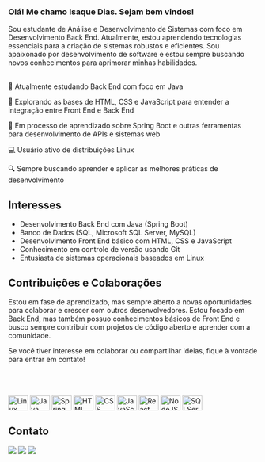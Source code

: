 ### Olá! Me chamo Isaque Dias. Sejam bem vindos!

<div>Sou estudante de Análise e Desenvolvimento de Sistemas com foco em Desenvolvimento Back End. Atualmente, estou aprendendo tecnologias essenciais para a criação de sistemas robustos e eficientes. Sou apaixonado por desenvolvimento de software e estou sempre buscando novos conhecimentos para aprimorar minhas habilidades.</div>

<div>

 <p><br>💼 Atualmente estudando Back End com foco em Java</p>
 <p>📙 Explorando as bases de HTML, CSS e JavaScript para entender a integração entre Front End e Back End</p>
 <p>🌱 Em processo de aprendizado sobre Spring Boot e outras ferramentas para desenvolvimento de APIs e sistemas web</p>
 <p>💻 Usuário ativo de distribuições Linux</p>
 <p>🔍 Sempre buscando aprender e aplicar as melhores práticas de desenvolvimento</p>

 </div>
 
 ## Interesses
 
 <div>
 
- Desenvolvimento Back End com Java (Spring Boot)
- Banco de Dados (SQL, Microsoft SQL Server, MySQL)
- Desenvolvimento Front End básico com HTML, CSS e JavaScript
- Conhecimento em controle de versão usando Git
- Entusiasta de sistemas operacionais baseados em Linux
 
 </div>
 
 ## Contribuições e Colaborações
 
<div>
 <p>Estou em fase de aprendizado, mas sempre aberto a novas oportunidades para colaborar e crescer com outros desenvolvedores. Estou focado em Back End, mas também possuo conhecimentos básicos de Front End e busco sempre contribuir com projetos de código aberto e aprender com a comunidade.

Se você tiver interesse em colaborar ou compartilhar ideias, fique à vontade para entrar em contato!

</p>
</div>

<br>


<div style="display: inline_block; text-decoration: none"><br>
 
 <div style="display: inline_block"><br> <img align="center" alt="Linux" height="30" width="40" src="https://cdn.jsdelivr.net/gh/devicons/devicon/icons/linux/linux-original.svg"> <img align="center" alt="Java" height="30" width="40" src="https://cdn.jsdelivr.net/gh/devicons/devicon/icons/java/java-original.svg"> <img align="center" alt="Spring" height="30" width="40" src="https://cdn.jsdelivr.net/gh/devicons/devicon/icons/spring/spring-original.svg"> <img align="center" alt="HTML" height="30" width="40" src="https://cdn.jsdelivr.net/gh/devicons/devicon/icons/html5/html5-original.svg"> <img align="center" alt="CSS" height="30" width="40" src="https://cdn.jsdelivr.net/gh/devicons/devicon/icons/css3/css3-original.svg"> <img align="center" alt="JavaScript" height="30" width="40" src="https://cdn.jsdelivr.net/gh/devicons/devicon/icons/javascript/javascript-original.svg"> <img align="center" alt="React" height="30" width="40" src="https://cdn.jsdelivr.net/gh/devicons/devicon/icons/react/react-original.svg"> <img align="center" alt="NodeJS" height="30" width="40" src="https://cdn.jsdelivr.net/gh/devicons/devicon/icons/nodejs/nodejs-original.svg"> <img align="center" alt="SQLServer" height="30" width="40" src="https://cdn.jsdelivr.net/gh/devicons/devicon/icons/microsoftsqlserver/microsoftsqlserver-plain.svg"> </div>
  
</div>

## Contato

<div> 
 <a href="mailto:isaquedias0701@gmail.com"><img src="https://img.shields.io/badge/-Gmail-%23333?style=for-the-badge&logo=gmail&logoColor=white" target="_blank"></a> <a href="https://br.linkedin.com/in/isaque-dias-santos-435a3714a" target="_blank"><img src="https://img.shields.io/badge/-LinkedIn-%230077B5?style=for-the-badge&logo=linkedin&logoColor=white" target="_blank"></a> <a href="mailto:isaquedias0701@protonmail.com" target="_blank"><img src="https://img.shields.io/badge/ProtonMail-8B89CC?style=for-the-badge&logo=protonmail&logoColor=white" target="_blank"></a> 
</div>
